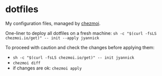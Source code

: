 # dotfiles

My configuration files, managed by [chezmoi](https://www.chezmoi.io/).

One-liner to deploy all dotfiles on a fresh machine: `sh -c "$(curl -fsLS chezmoi.io/get)" -- init --apply jyannick`

To proceed with caution and check the changes before applying them:
- `sh -c "$(curl -fsLS chezmoi.io/get)" -- init jyannick`
- `chezmoi diff`
- if changes are ok: `chezmoi apply`